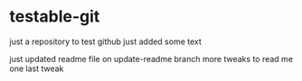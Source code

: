 # testable-git
just a repository to test github
just added some text

just updated readme file on update-readme branch
more tweaks to read me
one last tweak
